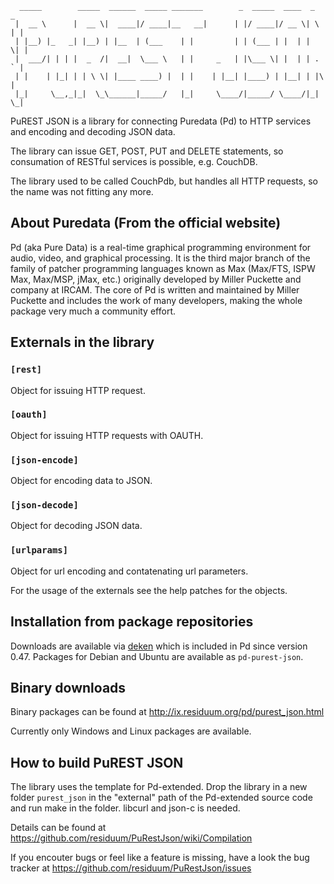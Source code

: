       _____        _____  ______  _____ _______        _  _____  ____  _   _
     |  __ \      |  __ \|  ____|/ ____|__   __|      | |/ ____|/ __ \| \ | |
     | |__) |_   _| |__) | |__  | (___    | |         | | (___ | |  | |  \| |
     |  ___/| | | |  _  /|  __|  \___ \   | |     _   | |\___ \| |  | | . ` |
     | |    | |_| | | \ \| |____ ____) |  | |    | |__| |____) | |__| | |\  |
     |_|     \__,_|_|  \_\______|_____/   |_|     \____/|_____/ \____/|_| \_|

PuREST JSON is a library for connecting Puredata (Pd) to HTTP services
and encoding and decoding JSON data.

The library can issue GET, POST, PUT and DELETE statements, so consumation
of RESTful services is possible, e.g. CouchDB.

The library used to be called CouchPdb, but handles all HTTP requests,
so the name was not fitting any more.

## About Puredata (From the official website)

Pd (aka Pure Data) is a real-time graphical programming environment for
audio, video, and graphical processing. It is the third major branch
of the family of patcher programming languages known as Max (Max/FTS,
ISPW Max, Max/MSP, jMax, etc.) originally developed by Miller Puckette
and company at IRCAM. The core of Pd is written and maintained by Miller
Puckette and includes the work of many developers, making the whole
package very much a community effort.

## Externals in the library

### `[rest]`
Object for issuing HTTP request.

### `[oauth]`
Object for issuing HTTP requests with OAUTH.

### `[json-encode]`
Object for encoding data to JSON.

### `[json-decode]`
Object for decoding JSON data.

### `[urlparams]`
Object for url encoding and contatenating url parameters.

For the usage of the externals see the help patches for the objects.

## Installation from package repositories

Downloads are available via [deken](https://github.com/pure-data/deken)
which is included in Pd since version 0.47. Packages for Debian and Ubuntu
are available as `pd-purest-json`.

## Binary downloads

Binary packages can be found at http://ix.residuum.org/pd/purest_json.html

Currently only Windows and Linux packages are available.

## How to build PuREST JSON

The library uses the template for Pd-extended. Drop the library in a
new folder `purest_json` in the "external" path of the Pd-extended
source code and run make in the folder. libcurl and json-c is needed.

Details can be found at
https://github.com/residuum/PuRestJson/wiki/Compilation

If you encouter bugs or feel like a feature is missing, have a look
the bug tracker at
https://github.com/residuum/PuRestJson/issues

